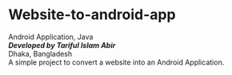 # Website-to-android-app
Android Application, Java<br/>
***Developed by Tariful Islam Abir***<br/>
Dhaka, Bangladesh<br/>
A simple project to convert a website into an Android Application.
